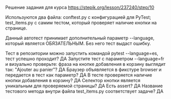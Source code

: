 Решение задания для курса
https://stepik.org/lesson/237240/step/10

Используются два файла: conftest.py с конфигурацией для PyTest; test_items.py с самим тестом, который проверяет наличие кнопки на странице.

Данный автотест принимает дополнительный параметр --language, который является ОБЯЗАТЕЛЬНЫМ. Без него тест выдаст ошибку.

Тест в репозитории можно запустить командой pytest --language=es, тест успешно проходит? ДА
Запустите тест с параметром --language=fr и визуально проверьте: фраза на кнопке добавления в корзину выглядит так: "Ajouter au panier"? ДА
Браузер объявляется в фикстуре browser и передается в тест как параметр? ДА
В тесте проверяется наличие кнопки добавления в корзину? ДА
Селектор кнопки является уникальным для проверяемой страницы? ДА
Есть assert? ДА
Название тестового метода внутри файла test_items.py соответствует задаче? ДА